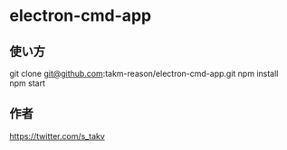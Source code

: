 # electron-cmd-app

## 使い方
git clone git@github.com:takm-reason/electron-cmd-app.git
npm install
npm start

## 作者
https://twitter.com/s_takv
